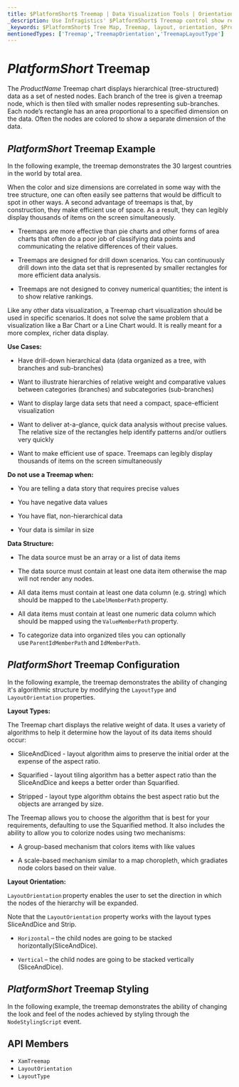 ```yaml
---
title: $PlatformShort$ Treemap | Data Visualization Tools | Orientation | Layout | Data Binding | Infragistics
_description: Use Infragistics' $PlatformShort$ Treemap control show relative weighting of data points at more than one level supporting strip, squarified, and slice-and-dice algorithms. Learn about $ProductName$ treemap!
_keywords: $PlatformShort$ Tree Map, Treemap, layout, orientation, $ProductName$, Infragistics
mentionedTypes: ['Treemap','TreemapOrientation','TreemapLayoutType']
---
```

# $PlatformShort$ Treemap
The $ProductName$ Treemap chart displays hierarchical (tree-structured) data as a set of nested nodes. Each branch of the tree is given a treemap node, which is then tiled with smaller nodes representing sub-branches. Each node’s rectangle has an area proportional to a specified dimension on the data. Often the nodes are colored to show a separate dimension of the data.

## $PlatformShort$ Treemap Example

In the following example, the treemap demonstrates the 30 largest countries in the world by total area.

<code-view style="height: 600px"
           data-demos-base-url="{environment:dvDemosBaseUrl}"
           iframe-src="{environment:dvDemosBaseUrl}/charts/tree-map-overview"
           alt="$PlatformShort$ Treemap Example"
           github-src="charts/tree-map/overview">
</code-view>

<div class="divider--half"></div>

When the color and size dimensions are correlated in some way with the tree structure, one can often easily see patterns that would be difficult to spot in other ways. A second advantage of treemaps is that, by construction, they make efficient use of space. As a result, they can legibly display thousands of items on the screen simultaneously.

- Treemaps are more effective than pie charts and other forms of area charts that often do a poor job of classifying data points and communicating the relative differences of their values.

- Treemaps are designed for drill down scenarios. You can continuously drill down into the data set that is represented by smaller rectangles for more efficient data analysis.

- Treemaps are not designed to convey numerical quantities; the intent is to show relative rankings.

Like any other data visualization, a Treemap chart visualization should be used in specific scenarios. It does not solve the same problem that a visualization like a Bar Chart or a Line Chart would. It is really meant for a more complex, richer data display.

<b>Use Cases:</b>

- Have drill-down hierarchical data (data organized as a tree, with branches and sub-branches)

- Want to illustrate hierarchies of relative weight and comparative values between categories (branches) and subcategories (sub-branches)

- Want to display large data sets that need a compact, space-efficient visualization

- Want to deliver at-a-glance, quick data analysis without precise values. The relative size of the rectangles help identify patterns and/or outliers very quickly

- Want to make efficient use of space. Treemaps can legibly display thousands of items on the screen simultaneously

<b>Do not use a Treemap when:</b>

- You are telling a data story that requires precise values

- You have negative data values

- You have flat, non-hierarchical data

- Your data is similar in size

<b>Data Structure:</b>

- The data source must be an array or a list of data items

- The data source must contain at least one data item otherwise the map will not render any nodes.

- All data items must contain at least one data column (e.g. string) which should be mapped to the `LabelMemberPath` property.

- All data items must contain at least one numeric data column which should be mapped using the `ValueMemberPath` property.
- To categorize data into organized tiles you can optionally use `ParentIdMemberPath` and `IdMemberPath`.

## $PlatformShort$ Treemap Configuration

In the following example, the treemap demonstrates the ability of changing it's algorithmic structure by modifying the `LayoutType` and `LayoutOrientation` properties.

<code-view style="height: 600px"
           data-demos-base-url="{environment:dvDemosBaseUrl}"
           iframe-src="{environment:dvDemosBaseUrl}/charts/tree-map-layout-configuration"
           alt="$PlatformShort$ Treemap Layout Configuration"
           github-src="charts/tree-map/layout-configuration">
</code-view>

<div class="divider--half"></div>

<b>Layout Types:</b>

The Treemap chart displays the relative weight of data. It uses a variety of algorithms to help it determine how the layout of its data items should occur:

- SliceAndDiced - layout algorithm aims to preserve the initial order at the expense of the aspect ratio.

- Squarified - layout tiling algorithm has a better aspect ratio than the SliceAndDice and keeps a better order than Squarified.

- Stripped - layout type algorithm obtains the best aspect ratio but the objects are arranged by size.

The Treemap allows you to choose the algorithm that is best for your requirements, defaulting to use the Squarified method. It also includes the ability to allow you to colorize nodes using two mechanisms:

- A group-based mechanism that colors items with like values

- A scale-based mechanism similar to a map choropleth, which gradiates node colors based on their value.

<b>Layout Orientation:</b>

`LayoutOrientation` property enables the user to set the direction in which the nodes of the hierarchy will be expanded.

Note that the `LayoutOrientation` property works with the layout types SliceAndDice and Strip.

- `Horizontal` – the child nodes are going to be stacked horizontally(SliceAndDice).

- `Vertical` – the child nodes are going to be stacked vertically (SliceAndDice).

## $PlatformShort$ Treemap Styling

In the following example, the treemap demonstrates the ability of changing the look and feel of the nodes achieved by styling through the `NodeStylingScript` event.

<code-view style="height: 600px"
           data-demos-base-url="{environment:dvDemosBaseUrl}"
           iframe-src="{environment:dvDemosBaseUrl}/charts/tree-map-styling"
           alt="$PlatformShort$ Treemap Styling"
           github-src="charts/tree-map/styling">
</code-view>

<div class="divider--half"></div>

## API Members
- `XamTreemap`
- `LayoutOrientation`
- `LayoutType`
